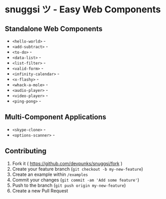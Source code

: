 # snuggsi ツ - Easy Web Components

## Standalone Web Components

  - `<hello-world>` -
  - `<add-subtract>` -
  - `<to-do>` -
  - `<data-list>` -
  - `<list-filter>` -
  - `<valid-form>` -
  - `<infinity-calendar>` -
  - `<x-flashy>` -
  - `<whack-a-mole>` -
  - `<audio-player>` -
  - `<video-player>` -
  - `<ping-pong>` -

## Multi-Component Applications

  - `<skype-clone>` -
  - `<options-scanner>` -

## Contributing

  1. Fork it ( https://github.com/devpunks/snuggsi/fork )
  2. Create your feature branch (`git checkout -b my-new-feature`)
  3. Create an example within `/examples`
  4. Commit your changes (`git commit -am 'Add some feature'`)
  5. Push to the branch (`git push origin my-new-feature`)
  6. Create a new Pull Request
